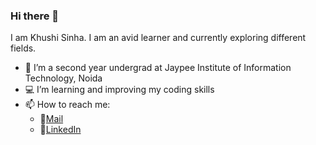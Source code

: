 ### Hi there 👋



I am Khushi Sinha. I am an avid learner and currently exploring different fields.
- 📖 I’m a second year undergrad at Jaypee Institute of Information Technology, Noida
- 💻 I’m learning and improving my coding skills 
- 📫 How to reach me: 
     * 🔸[Mail](https://mail.google.com/mail/u/0/?ogbl#inbox?compose=CllgCJNsvTrfGHPzZkvBkCLjgRdjLtPsGfmCJLKxnLZlRSzmxBsXTmFXDfwjmmChhJCdHRTRBLq)
     * 🔸[LinkedIn](https://www.linkedin.com/in/khushi-sinha-b6561a206)

